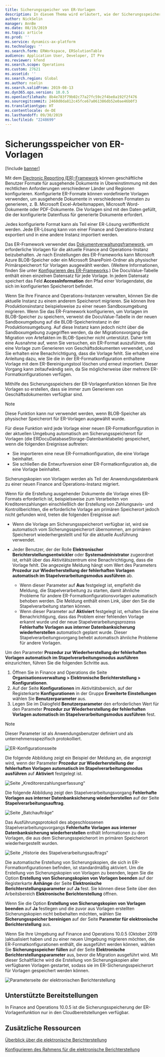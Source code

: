 ```yaml
---
title: Sicherungsspeicher von ER-Vorlagen
description: In diesem Thema wird erläutert, wie der Sicherungsspeicher der elektronischen Berichterstellung (Electronic Reporting, ER) zum Wiederherstellen von Vorlagen verwendet wird.
author: NickSelin
manager: AnnBe
ms.date: 08/19/2019
ms.topic: article
ms.prod: ''
ms.service: dynamics-ax-platform
ms.technology: ''
ms.search.form: ERWorkspace, ERSolutionTable
audience: Application User, Developer, IT Pro
ms.reviewer: kfend
ms.search.scope: Operations
ms.custom: 27621
ms.assetid: ''
ms.search.region: Global
ms.author: nselin
ms.search.validFrom: 2019-08-13
ms.dyn365.ops.version: 10.0.5
ms.openlocfilehash: 8b4e783f79b02c77a27fc59c2f4be8a192f2f476
ms.sourcegitcommit: 2460d0da812c45fce67a061386db52e0ae46b0f3
ms.translationtype: HT
ms.contentlocale: de-DE
ms.lasthandoff: 09/30/2019
ms.locfileid: "2248699"
---
```

# <a name="backup-storage-of-er-templates"></a>Sicherungsspeicher von ER-Vorlagen

[!include [banner](../includes/banner.md)]

Mit dem [Electronic Reporting (ER)-Framework](general-electronic-reporting.md) können geschäftliche Benutzer Formate für ausgehende Dokumente in Übereinstimmung mit den rechtlichen Anforderungen verschiedener Länder und Regionen konfigurieren. Konfigurierte ER-Formate können vordefinierte Vorlagen verwenden, um ausgehende Dokumente in verschiedenen Formaten zu generieren, z. B. Microsoft Excel-Arbeitsmappen, Microsoft Word-Dokumente oder PDF-Dokumente. Die Vorlagen sind mit den Daten gefüllt, die der konfigurierte Datenfluss für generierte Dokumente erfordert.

Jedes konfigurierte Format kann als Teil einer ER-Lösung veröffentlicht werden. Jede ER-Lösung kann von einer Finance and Operations-Instanz exportiert und in eine andere Instanz importiert werden.

Das ER-Framework verwendet das [Dokumentverwaltungsframework](../../fin-and-ops/organization-administration/configure-document-management.md), um erforderliche Vorlagen für die aktuelle Finance and Operations-Instanz beizubehalten. Je nach Einstellungen des ER-Frameworks kann Microsoft Azure BLOB-Speicher oder ein Microsoft SharePoint-Ordner als physischer Primärspeicherort für Vorlagen ausgewählt werden. (Weitere Informationen, finden Sie unter [Konfigurieren des ER-Frameworks](electronic-reporting-er-configure-parameters.md).) Die DocuValue-Tabelle enthält einen einzelnen Datensatz für jede Vorlage. In jedem Datensatz speichert das Feld **AccessInformation** den Pfad einer Vorlagendatei, die sich im konfigurierten Speicherort befindet.

Wenn Sie Ihre Finance and Operations-Instanzen verwalten, können Sie die aktuelle Instanz zu einem anderem Speicherort migrieren. Sie können Ihre Produktionsinstanz beispielsweise zu einer neuen Sandboxumgebung migrieren. Wenn Sie das ER-Framework konfigurieren, um Vorlagen im BLOB-Speicher zu speichern, verweist die DocuValue-Tabelle in der neuen Sandboxumgebung auf die BLOB-Speicherinstanz in der Produktionsumgebung. Auf diese Instanz kann jedoch nicht über die Sandboxumgebung zugegriffen werden, da der Migrationsvorgang die Migration von Artefakten im BLOB-Speicher nicht unterstützt. Daher tritt eine Ausnahme auf, wenn Sie versuchen, ein ER-Format auszuführen, das eine Vorlage zum Generieren von Geschäftsdokumenten verwendet, und Sie erhalten eine Benachrichtigung, dass die Vorlage fehlt. Sie erhalten eine Anleitung dazu, wie Sie die in der ER-Formatkonfiguration enthaltene Vorlage mit dem ER-Bereinigungstool löschen und erneut importiert. Dieser Vorgang kann zeitaufwändig sein, da Sie möglicherweise über mehrere ER-Formatkonfigurationen verfügen.

Mithilfe des Sicherungsspeichers der ER-Vorlagenfunktion können Sie Ihre Vorlagen so erstellen, dass sie immer zum Generieren von Geschäftsdokumenten verfügbar sind.

> [!NOTE]
> Diese Funktion kann nur verwendet werden, wenn BLOB-Speicher als physischer Speicherort für ER-Vorlagen ausgewählt wurde.

Für diese Funktion wird jede Vorlage einer neuen ER-Formatkonfiguration in der aktuellen Umgebung automatisch am Sicherungsspeicherort für Vorlagen (die ERDocuDatabaseStorage-Datenbanktabelle) gespeichert, wenn die folgenden Ereignisse auftreten:

- Sie importieren eine neue ER-Formatkonfiguration, die eine Vorlage beinhaltet.
- Sie schließen die Entwurfsversion einer ER-Formatkonfiguration ab, die eine Vorlage beinhaltet.

Sicherungskopien von Vorlagen werden als Teil der Anwendungsdatenbank zu einer neuen Finance and Operations-Instanz migriert.

Wenn für die Erstellung ausgehender Dokumente die Vorlage eines ER-Formats erforderlich ist, beispielsweise zum Verarbeiten von Kreditorenzahlungen einschließlich der Erstellung von Zahlungsavis- und Kontrollberichten, die erforderliche Vorlage am primären Speicherort jedoch nicht gefunden wird, treten die folgenden Ereignisse auf:

- Wenn die Vorlage am Sicherungsspeicherort verfügbar ist, wird sie automatisch vom Sicherungsspeicherort übernommen, am primären Speicherort wiederhergestellt und für die aktuelle Ausführung verwendet.
- Jeder Benutzer, der der Rolle **Elektronischer Berichterstellungsentwickler** oder **Systemadministrator** zugeordnet ist, erhält über das Aktivitätszentrum eine Benachrichtigung, dass die Vorlage fehlt. Die angezeigte Meldung hängt vom Wert des Parameters **Prozedur zur Wiederherstellung der fehlerhaften Vorlagen automatisch im Stapelverarbeitungsmodus ausführen** ab.

    - Wenn dieser Parameter auf **Aus** festgelegt ist, empfiehlt die Meldung, die Stapelverarbeitung zu starten, damit ähnliche Probleme für andere ER-Formatkonfigurationsvorlagen automatisch behoben werden. Die Meldung enthält einen Link, über den Sie die Stapelverarbeitung starten können.
    - Wenn dieser Parameter auf **Aktiviert** festgelegt ist, erhalten Sie eine Benachrichtigung, dass das Problem einer fehlenden Vorlage erkannt wurde und der neue Stapelverarbeitungsprozess **Fehlerhafte Vorlagen aus interner Datenbanksicherung wiederherstellen** automatisch geplant wurde. Dieser Stapelverarbeitungsvorgang behebt automatisch ähnliche Probleme für andere Vorlagen.

Um den Parameter **Prozedur zur Wiederherstellung der fehlerhaften Vorlagen automatisch im Stapelverarbeitungsmodus ausführen** einzurichten, führen Sie die folgenden Schritte aus.

1. Öffnen Sie in Finance and Operations die Seite **Organisationsverwaltung \> Elektronische Berichterstellung \> Konfigurationen**.
2. Auf der Seite **Konfigurationen** im Aktivitätsbereich, auf der Registerkarte **Konfigurationen** in der Gruppe **Erweiterte Einstellungen** wählen Sie **Benutzerparameter** aus.
3. Legen Sie im Dialogfeld **Benutzerparameter** den erforderlichen Wert für den Parameter **Prozedur zur Wiederherstellung der fehlerhaften Vorlagen automatisch im Stapelverarbeitungsmodus ausführen** fest.

> [!NOTE]
> Dieser Parameter ist als Anwendungsbenutzer definiert und als unternehmensspezifisch protokolliert.

![ER-Konfigurationsseite](./media/GER-BackupTemplates-1.png)

Die folgende Abbildung zeigt ein Beispiel der Meldung an, die angezeigt wird, wenn der Parameter **Prozedur zur Wiederherstellung der fehlerhaften Vorlagen automatisch im Stapelverarbeitungsmodus ausführen** auf **Aktiviert** festgelegt ist.

![Seite „Kreditorenzahlungserfassung“](./media/GER-BackupTemplates-2.png)

Die folgende Abbildung zeigt den Stapelverarbeitungsvorgang **Fehlerhafte Vorlagen aus interner Datenbanksicherung wiederherstellen** auf der Seite **Stapelverarbeitungsauftrag**.

![Seite „Batchaufträge“](./media/GER-BackupTemplates-3.png)

Das Ausführungsprotokoll des abgeschlossenen Stapelverarbeitungsvorgangs **Fehlerhafte Vorlagen aus interner Datenbanksicherung wiederherstellen** enthält Informationen zu den Vorlagen, die aus dem Sicherungsspeicherort im primären Speicherort wiederhergestellt wurden.

![Seite „Historie des Stapelverarbeitungsauftrags“](./media/GER-BackupTemplates-4.png)

Die automatische Erstellung von Sicherungskopien, die sich in ER-Formatkonfigurationen befinden, ist standardmäßig aktiviert. Um die Erstellung von Sicherungskopien von Vorlagen zu beenden, legen Sie die Option **Erstellung von Sicherungskopien von Vorlagen beenden** auf der Registerkarte **Anhänge** der Seite **Elektronische Berichterstellungsparameter** auf **Ja** fest. Sie können diese Seite über den Arbeitsbereich **Elektronische Berichterstellung** öffnen.

Wenn Sie die Option **Erstellung von Sicherungskopien von Vorlagen beenden** auf **Ja** festlegen und die zuvor aus Vorlagen erstellten Sicherungskopien nicht beibehalten möchten, wählen Sie **Sicherungsspeicher bereinigen** auf der Seite **Parameter für elektronische Berichterstellung** aus.

Wenn Sie Ihre Umgebung auf Finance and Operations 10.0.5 (Oktober 2019 )aktualisiert haben und zu einer neuen Umgebung migrieren möchten, die ER-Formatkonfigurationen enthält, die ausgeführt werden können, wählen Sie **Sicherungsspeicher füllen** auf der Seite **Elektronische Berichterstellungsparameter** aus, bevor die Migration ausgeführt wird. Mit dieser Schaltfläche wird die Erstellung von Sicherungskopien aller verfügbaren Vorlagen gestartet, sodass sie im ER-Sicherungsspeicherort für Vorlagen gespeichert werden können.

![Parameterseite der elektronischen Berichterstellung](./media/GER-BackupTemplates-5.png)

## <a name="supported-deployments"></a>Unterstützte Bereitstellungen

In Finance and Operations 10.0.5 ist die Sicherungsspeicherung der ER-Vorlagenfunktion nur in den Cloudbereitstellungen verfügbar.

## <a name="additional-resources"></a>Zusätzliche Ressourcen

[Überblick über die elektronische Berichterstellung](general-electronic-reporting.md)

[Konfigurieren des Rahmens für die elektronische Berichterstellung](electronic-reporting-er-configure-parameters.md)
